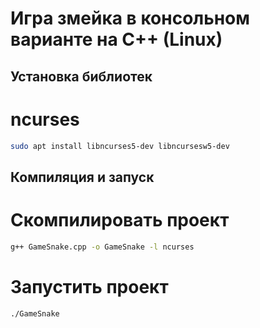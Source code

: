 # Игра змейка в консольном варианте на C++ (Linux)

## Установка библиотек
# ncurses
```bash
sudo apt install libncurses5-dev libncursesw5-dev
```

## Компиляция и запуск
# Скомпилировать проект
```bash
g++ GameSnake.cpp -o GameSnake -l ncurses
```
# Запустить проект
```bash
./GameSnake
```